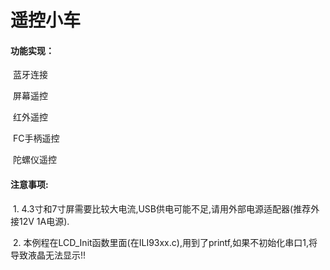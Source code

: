 # 遥控小车

#### 功能实现：

​	蓝牙连接

​	屏幕遥控

​	红外遥控

​	FC手柄遥控

​	陀螺仪遥控

#### 注意事项:

​	1.  4.3寸和7寸屏需要比较大电流,USB供电可能不足,请用外部电源适配器(推荐外接12V 1A电源).

​	2.  本例程在LCD_Init函数里面(在ILI93xx.c),用到了printf,如果不初始化串口1,将导致液晶无法显示!!  





































